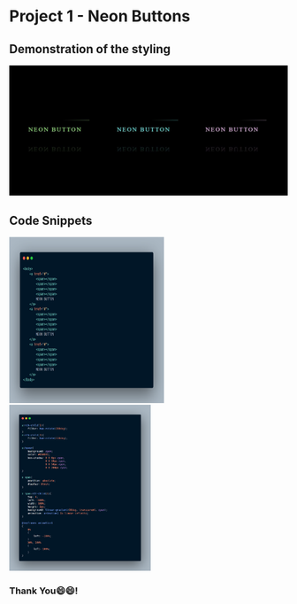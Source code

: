 # Project 1 - Neon Buttons

## Demonstration of the styling

<img src = "gif%20and%20ss/demo_ss.JPG" width = "800"/>

## Code Snippets

<img src = "gif%20and%20ss/carbon(42).png" height = "300" width = "280"/> &nbsp; &nbsp; <img src = "gif%20and%20ss/carbon(43).png" height = "300"/>

### Thank You😄😄!
